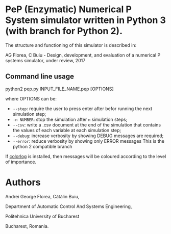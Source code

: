 # PeP (Enzymatic) Numerical P System simulator written in Python 3 (with branch for Python 2).

The structure and functioning of this simulator is described in:

AG Florea, C Buiu - Design, development, and evaluation of a numerical P systems simulator, under review, 2017

## Command line usage
python2 pep.py INPUT_FILE_NAME.pep [OPTIONS]

where OPTIONS can be:

* `--step`: require the user to press enter after befor running the next simulation step;
* `-n NUMBER`: stop the simulation after `n` simulation steps;
* `--csv`: write a .csv document at the end of the simulation that contains the values of each variable at each simulation step;
* `--debug`: increase verbosity by showing DEBUG messages are required;
* `--error`: reduce verbosity by showing only ERROR messages
This is the python 2 compatible branch

If [colorlog](https://pypi.python.org/pypi/colorlog) is installed, then messages will be coloured according to the level of importance.

# Authors
Andrei George Florea, Cătălin Buiu,

Department of Automatic Control And Systems Engineering,

Politehnica University of Bucharest

Bucharest, Romania.
